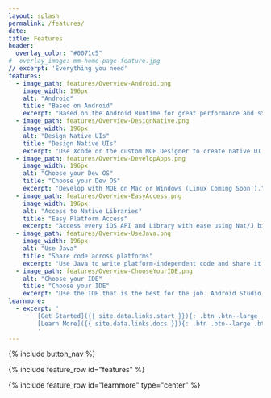 ```yaml
---
layout: splash
permalink: /features/
date:
title: Features
header:
  overlay_color: "#0071c5"
#  overlay_image: mm-home-page-feature.jpg
// excerpt: 'Everything you need'
features:
  - image_path: features/Overview-Android.png
    image_width: 196px
    alt: "Android"
    title: "Based on Android"
    excerpt: "Based on the Android Runtime for great performance and stability."
  - image_path: features/Overview-DesignNative.png
    image_width: 196px
    alt: "Design Native UIs"
    title: "Design Native UIs"
    excerpt: "Use Xcode or the custom MOE Designer to create native UI designs."
  - image_path: features/Overview-DevelopApps.png
    image_width: 196px
    alt: "Choose your Dev OS"
    title: "Choose your Dev OS"
    excerpt: "Develop with MOE on Mac or Windows (Linux Coming Soon!)."
  - image_path: features/Overview-EasyAccess.png
    image_width: 196px
    alt: "Access to Native Libraries"
    title: "Easy Platform Access"
    excerpt: "Access every iOS API and Library with ease using Nat/J bindings. Create your own bindings automatically with the Nat/J Binding Generator."
  - image_path: features/Overview-UseJava.png
    image_width: 196px
    alt: "Use Java"
    title: "Share code across platforms"
    excerpt: "Use Java to write platform-independent code and share it between Android and iOS."
  - image_path: features/Overview-ChooseYourIDE.png
    alt: "Choose your IDE"
    title: "Choose your IDE"
    excerpt: "Use the IDE that is the best for the job. Android Studio, Xcode and (coming soon) Eclipse are all first class citizens in the Multi-OS Engine."
learnmore:
  - excerpt: '
        [Get Started]({{ site.data.links.start }}){: .btn .btn--large .btn--moe-blue}&nbsp;
        [Learn More]({{ site.data.links.docs }}){: .btn .btn--large .btn--moe-dark-blue}
        '
---
```


{% include button_nav %}

{% include feature_row id="features" %}

{% include feature_row id="learnmore" type="center" %}
